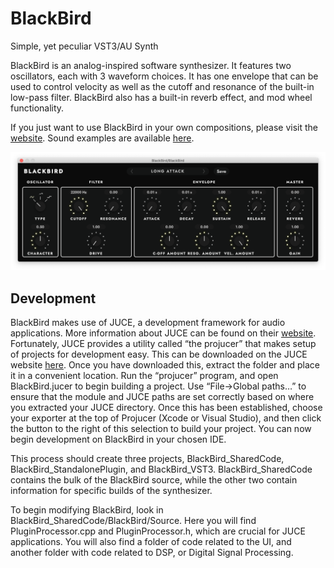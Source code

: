 # BlackBird

Simple, yet peculiar VST3/AU Synth

BlackBird is an analog-inspired software synthesizer. It features two oscillators, each with 3 waveform choices. It has one envelope that can be used to control velocity as well as the cutoff and resonance of the built-in low-pass filter. BlackBird also has a built-in reverb effect, and mod wheel functionality.

If you just want to use BlackBird in your own compositions, please visit the [website](https://khrykin.github.io/BlackBird). Sound examples are available [here](https://soundcloud.com/khrykin/sets/BlackBird).

![Plugin window screenshot](https://raw.githubusercontent.com/khrykin/BlackBird/master/Promo/Screenshot.png)

## Development
BlackBird makes use of JUCE, a development framework for audio applications. More information about JUCE can be found on their [website](https://juce.com/). Fortunately, JUCE provides a utility called “the projucer” that makes setup of projects for development easy. This can be downloaded on the JUCE website [here](https://juce.com/get-juce/download). Once you have downloaded this, extract the folder and place it in a convenient location. Run the “projucer” program, and open BlackBird.jucer to begin building a project. Use “File->Global paths…” to ensure that the module and JUCE paths are set correctly based on where you extracted your JUCE directory. Once this has been established, choose your exporter at the top of Projucer (Xcode or Visual Studio), and then click the button to the right of this selection to build your project. You can now begin development on BlackBird in your chosen IDE.

This process should create three projects, BlackBird_SharedCode, BlackBird_StandalonePlugin, and BlackBird_VST3. BlackBird_SharedCode contains the bulk of the BlackBird source, while the other two contain information for specific builds of the synthesizer.

To begin modifying BlackBird, look in BlackBird_SharedCode/BlackBird/Source. Here you will find PluginProcessor.cpp and PluginProcessor.h, which are crucial for JUCE applications. You will also find a folder of code related to the UI, and another folder with code related to DSP, or Digital Signal Processing.
